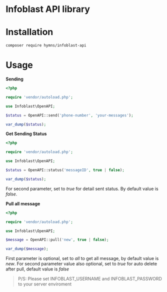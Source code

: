 # Infoblast API library

# Installation

```
composer require hymns/infoblast-api
```

# Usage 
**Sending**


```php
<?php 

require 'vendor/autoload.php';

use Infoblast\OpenAPI;

$status = OpenAPI::send('phone-number', 'your-messages');

var_dump($status);
```

**Get Sending Status**

```php
<?php 

require 'vendor/autoload.php';

use Infoblast\OpenAPI;

$status = OpenAPI::status('messageID', true | false);

var_dump($status);
```

For second parameter, set to *true* for detail sent status. By default value is *false*.

**Pull all message**

```php
<?php 

require 'vendor/autoload.php';

use Infoblast\OpenAPI;

$message = OpenAPI::pull('new', true | false);

var_dump($message);

```
First parameter is optional, set to *all* to get all message, by default value is *new*.
For second parameter value also optional, set to *true* for auto delete after pull, default value is *false*


> P/S: Please set INFOBLAST_USERNAME and INFOBLAST_PASSWORD to your server enviroment